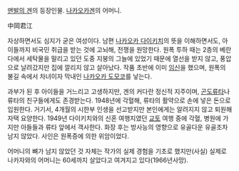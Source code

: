 [맨발의 겐](%EB%A7%A8%EB%B0%9C%EC%9D%98%20%EA%B2%90.md)의 등장인물. [나카오카겐](%EB%82%98%EC%B9%B4%EC%98%A4%EC%B9%B4%20%EA%B2%90.md)의 어머니.

中岡君江

자상하면서도 심지가 굳은 여성이다. 남편 [나카오카 다이키치](%EB%82%98%EC%B9%B4%EC%98%A4%EC%B9%B4%20%EB%8B%A4%EC%9D%B4%ED%82%A4%EC%B9%98.md)의 뜻을 이해하면서도, 아이들까지 비국민 취급을 받는 것에 고뇌해,
전쟁을 원망한다. 원폭 투하 때는 2층의 베란다에서 세탁물을 말리고 있던 도중 지붕의 그늘에 있었기 때문에 열선을 받지 않고, 풍압으로
날려갔지만 집에 깔리지 않고 살아났다. 작품 초반에 이미 [임신](%EC%9E%84%EC%8B%A0.md)을 했으며, 원폭의 불길
속에서 차녀이자 막내인 [나카오카 도모코](%EB%82%98%EC%B9%B4%EC%98%A4%EC%B9%B4%20%EB%8F%84%EB%AA%A8%EC%BD%94.md)를 낳는다.

과부가 된 후 아이들을 거느리고 고생하지만, 겐의 커다란 정신적 지주이며, [곤도류타](%EA%B3%A4%EB%8F%84%20%EB%A5%98%ED%83%80.md)나 류타의 친구들에게도 존경받는다. 1948년에
각혈해, 류타의 활약으로 손에 넣은 돈으로 입원한다. 거기서, 4개월의 시한부 인생을 선고받지만 본인에게는 알려지지 않고 퇴원해 자택
요양한다. 1949년 다이키치와의 신혼 여행지였던 [교토](%EA%B5%90%ED%86%A0.md) 여행 중에 각혈, 병원에 가지만
아들들과 류타 앞에서 객사한다. 화장 후는 방사능의 영향으로 유골다운 유골조차 남지 않았다. 사인은 원폭증에 의한 위암이었다.

어머니의 뼈가 남지 않았던 것 자체는 작가의 실제 경험을 기초로 했지만(사실) 실제로 나카자와의 어머니는 60세까지 살았다고 여겨지고
있다(1966년사망).

